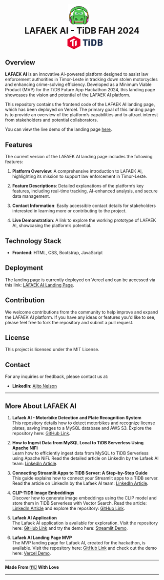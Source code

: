 <div align="center" style="display: flex; align-items: center; justify-content: center; flex-wrap: wrap;">
  <img src="assets/img/lafaek_ai.png" alt="LAFAEK AI Logo" width="70" style="margin-right: 20px;"/>
  <span style="font-size: 28px; font-weight: bold; margin: 0 30px;">LAFAEK AI - TiDB FAH 2024</span>
  <img src="assets/img/clients/client-2.png" alt="TiDB Logo" width="120" style="margin-left: 20px;"/>
</div>

## Overview

**LAFAEK AI** is an innovative AI-powered platform designed to assist law enforcement authorities in Timor-Leste in tracking down stolen motorcycles and enhancing crime-solving efficiency. Developed as a Minimum Viable Product (MVP) for the TiDB Future App Hackathon 2024, this landing page showcases the vision and potential of the LAFAEK AI platform.

This repository contains the frontend code of the LAFAEK AI landing page, which has been deployed on Vercel. The primary goal of this landing page is to provide an overview of the platform’s capabilities and to attract interest from stakeholders and potential collaborators.

You can view the live demo of the landing page [here](https://lafaekaitidb.vercel.app/index.html).

## Features

The current version of the LAFAEK AI landing page includes the following features:

1. **Platform Overview**: A comprehensive introduction to LAFAEK AI, highlighting its mission to support law enforcement in Timor-Leste.

2. **Feature Descriptions**: Detailed explanations of the platform’s key features, including real-time tracking, AI-enhanced analysis, and secure data management.

3. **Contact Information**: Easily accessible contact details for stakeholders interested in learning more or contributing to the project.

4. **Live Demonstration**: A link to explore the working prototype of LAFAEK AI, showcasing the platform’s potential.

## Technology Stack

- **Frontend**: HTML, CSS, Bootstrap, JavaScript

## Deployment

The landing page is currently deployed on Vercel and can be accessed via this link: [LAFAEK AI Landing Page](https://lafaekaitidb.vercel.app/index.html).

## Contribution

We welcome contributions from the community to help improve and expand the LAFAEK AI platform. If you have any ideas or features you'd like to see, please feel free to fork the repository and submit a pull request.

## License

This project is licensed under the MIT License.

## Contact

For any inquiries or feedback, please contact us at:

- **LinkedIn**: [Ajito Nelson](https://www.linkedin.com/in/ajitonelson/)

---

## More About LAFAEK AI

1. **Lafaek AI - Motorbike Detection and Plate Recognition System**  
   This repository details how to detect motorbikes and recognize license plates, saving images to a MySQL database and AWS S3. Explore the repository here: [GitHub Link](https://github.com/ajitonelsonn/clip-tidb-image-embeddings).

2. **How to Ingest Data from MySQL Local to TiDB Serverless Using Apache NiFi**  
   Learn how to efficiently ingest data from MySQL to TiDB Serverless using Apache NiFi. Read the detailed article on LinkedIn by the Lafaek AI team: [LinkedIn Article](https://www.linkedin.com/pulse/copy-how-ingest-data-from-mysql-local-tidb-serverless-ajito-hgvjc/?trackingId=U%2FB%2FAoQDSVuRBrE65cnEkw%3D%3D).

3. **Connecting Streamlit Apps to TiDB Server: A Step-by-Step Guide**  
   This guide explains how to connect your Streamlit apps to a TiDB server. Read the article on LinkedIn by the Lafaek AI team: [LinkedIn Article](https://www.linkedin.com/pulse/connecting-streamlit-apps-tidb-server-step-by-step-ajito-xsfzc/?trackingId=VAC9e6BERZy%2FHAoZYDy9hg%3D%3D).

4. **CLIP-TiDB Image Embeddings**  
   Discover how to generate image embeddings using the CLIP model and store them in TiDB Serverless with Vector Search. Read the article: [LinkedIn Article](https://www.linkedin.com/pulse/generate-image-embeddings-using-clip-storing-tidb-ajito-4ts4c/?trackingId=%2FPiYshS0QKiXKCBqXX8Ubg%3D%3D) and explore the repository: [GitHub Link](https://github.com/ajitonelsonn/clip-tidb-image-embeddings).

5. **Lafaek AI Application**  
   The Lafaek AI application is available for exploration. Visit the repository here: [GitHub Link](https://github.com/ajitonelsonn/TiDB_FAH_2024_Slafaekai) and try the demo here: [Streamlit Demo](https://lafaekaitidb.streamlit.app/).

6. **Lafaek AI Landing Page MVP**  
   The MVP landing page for Lafaek AI, created for the hackathon, is available. Visit the repository here: [GitHub Link](https://github.com/ajitonelsonn/TiDB_FAH_2024_Vlafaekai) and check out the demo here: [Vercel Demo](https://lafaekaitidb.vercel.app/index.html).

---

**Made From 🇹🇱 With Love**

---
